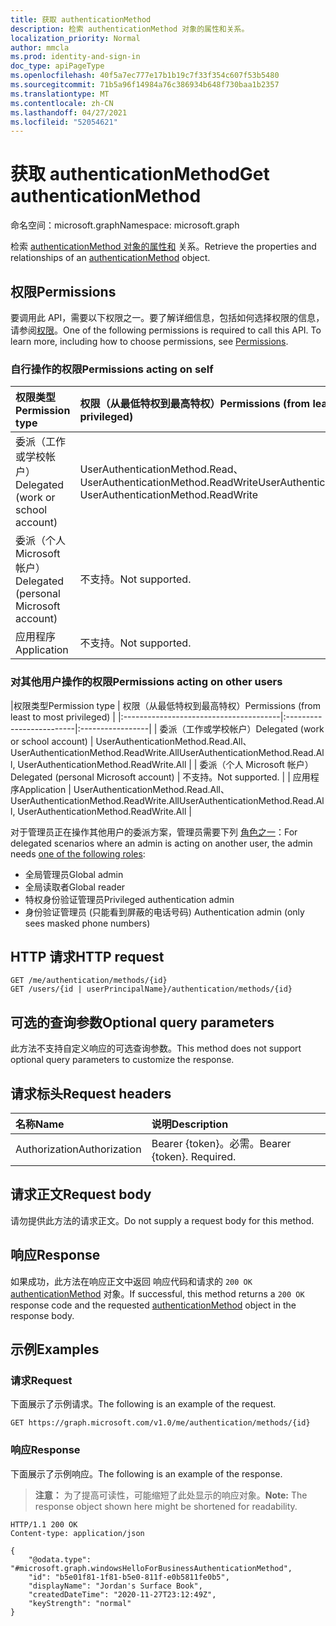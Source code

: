 ```yaml
---
title: 获取 authenticationMethod
description: 检索 authenticationMethod 对象的属性和关系。
localization_priority: Normal
author: mmcla
ms.prod: identity-and-sign-in
doc_type: apiPageType
ms.openlocfilehash: 40f5a7ec777e17b1b19c7f33f354c607f53b5480
ms.sourcegitcommit: 71b5a96f14984a76c386934b648f730baa1b2357
ms.translationtype: MT
ms.contentlocale: zh-CN
ms.lasthandoff: 04/27/2021
ms.locfileid: "52054621"
---
```

# <a name="get-authenticationmethod"></a><span data-ttu-id="28c91-103">获取 authenticationMethod</span><span class="sxs-lookup"><span data-stu-id="28c91-103">Get authenticationMethod</span></span>

<span data-ttu-id="28c91-104">命名空间：microsoft.graph</span><span class="sxs-lookup"><span data-stu-id="28c91-104">Namespace: microsoft.graph</span></span>

<span data-ttu-id="28c91-105">检索 [authenticationMethod 对象的属性和](../resources/authenticationmethod.md) 关系。</span><span class="sxs-lookup"><span data-stu-id="28c91-105">Retrieve the properties and relationships of an [authenticationMethod](../resources/authenticationmethod.md) object.</span></span>

## <a name="permissions"></a><span data-ttu-id="28c91-106">权限</span><span class="sxs-lookup"><span data-stu-id="28c91-106">Permissions</span></span>

<span data-ttu-id="28c91-p101">要调用此 API，需要以下权限之一。要了解详细信息，包括如何选择权限的信息，请参阅[权限](/graph/permissions-reference)。</span><span class="sxs-lookup"><span data-stu-id="28c91-p101">One of the following permissions is required to call this API. To learn more, including how to choose permissions, see [Permissions](/graph/permissions-reference).</span></span>

### <a name="permissions-acting-on-self"></a><span data-ttu-id="28c91-109">自行操作的权限</span><span class="sxs-lookup"><span data-stu-id="28c91-109">Permissions acting on self</span></span>

|<span data-ttu-id="28c91-110">权限类型</span><span class="sxs-lookup"><span data-stu-id="28c91-110">Permission type</span></span>      | <span data-ttu-id="28c91-111">权限（从最低特权到最高特权）</span><span class="sxs-lookup"><span data-stu-id="28c91-111">Permissions (from least to most privileged)</span></span>              |
|:---------------------------------------|:-------------------------|
| <span data-ttu-id="28c91-112">委派（工作或学校帐户）</span><span class="sxs-lookup"><span data-stu-id="28c91-112">Delegated (work or school account)</span></span>     | <span data-ttu-id="28c91-113">UserAuthenticationMethod.Read、UserAuthenticationMethod.ReadWrite</span><span class="sxs-lookup"><span data-stu-id="28c91-113">UserAuthenticationMethod.Read, UserAuthenticationMethod.ReadWrite</span></span> |
| <span data-ttu-id="28c91-114">委派（个人 Microsoft 帐户）</span><span class="sxs-lookup"><span data-stu-id="28c91-114">Delegated (personal Microsoft account)</span></span> | <span data-ttu-id="28c91-115">不支持。</span><span class="sxs-lookup"><span data-stu-id="28c91-115">Not supported.</span></span> |
| <span data-ttu-id="28c91-116">应用程序</span><span class="sxs-lookup"><span data-stu-id="28c91-116">Application</span></span>                            | <span data-ttu-id="28c91-117">不支持。</span><span class="sxs-lookup"><span data-stu-id="28c91-117">Not supported.</span></span> |

### <a name="permissions-acting-on-other-users"></a><span data-ttu-id="28c91-118">对其他用户操作的权限</span><span class="sxs-lookup"><span data-stu-id="28c91-118">Permissions acting on other users</span></span>

|<span data-ttu-id="28c91-119">权限类型</span><span class="sxs-lookup"><span data-stu-id="28c91-119">Permission type</span></span>      | <span data-ttu-id="28c91-120">权限（从最低特权到最高特权）</span><span class="sxs-lookup"><span data-stu-id="28c91-120">Permissions (from least to most privileged)</span></span>              |
|:---------------------------------------|:-------------------------|:-----------------|
| <span data-ttu-id="28c91-121">委派（工作或学校帐户）</span><span class="sxs-lookup"><span data-stu-id="28c91-121">Delegated (work or school account)</span></span>     | <span data-ttu-id="28c91-122">UserAuthenticationMethod.Read.All、UserAuthenticationMethod.ReadWrite.All</span><span class="sxs-lookup"><span data-stu-id="28c91-122">UserAuthenticationMethod.Read.All, UserAuthenticationMethod.ReadWrite.All</span></span> |
| <span data-ttu-id="28c91-123">委派（个人 Microsoft 帐户）</span><span class="sxs-lookup"><span data-stu-id="28c91-123">Delegated (personal Microsoft account)</span></span> | <span data-ttu-id="28c91-124">不支持。</span><span class="sxs-lookup"><span data-stu-id="28c91-124">Not supported.</span></span> |
| <span data-ttu-id="28c91-125">应用程序</span><span class="sxs-lookup"><span data-stu-id="28c91-125">Application</span></span>                            | <span data-ttu-id="28c91-126">UserAuthenticationMethod.Read.All、UserAuthenticationMethod.ReadWrite.All</span><span class="sxs-lookup"><span data-stu-id="28c91-126">UserAuthenticationMethod.Read.All, UserAuthenticationMethod.ReadWrite.All</span></span> |

<span data-ttu-id="28c91-127">对于管理员正在操作其他用户的委派方案，管理员需要下列 [角色之一](/azure/active-directory/users-groups-roles/directory-assign-admin-roles#available-roles)：</span><span class="sxs-lookup"><span data-stu-id="28c91-127">For delegated scenarios where an admin is acting on another user, the admin needs [one of the following roles](/azure/active-directory/users-groups-roles/directory-assign-admin-roles#available-roles):</span></span>
* <span data-ttu-id="28c91-128">全局管理员</span><span class="sxs-lookup"><span data-stu-id="28c91-128">Global admin</span></span>
* <span data-ttu-id="28c91-129">全局读取者</span><span class="sxs-lookup"><span data-stu-id="28c91-129">Global reader</span></span>
* <span data-ttu-id="28c91-130">特权身份验证管理员</span><span class="sxs-lookup"><span data-stu-id="28c91-130">Privileged authentication admin</span></span>
* <span data-ttu-id="28c91-131">身份验证管理员 (只能看到屏蔽的电话号码) </span><span class="sxs-lookup"><span data-stu-id="28c91-131">Authentication admin (only sees masked phone numbers)</span></span>

## <a name="http-request"></a><span data-ttu-id="28c91-132">HTTP 请求</span><span class="sxs-lookup"><span data-stu-id="28c91-132">HTTP request</span></span>

<!-- { "blockType": "ignored" } -->

```http
GET /me/authentication/methods/{id}
GET /users/{id | userPrincipalName}/authentication/methods/{id}
```

## <a name="optional-query-parameters"></a><span data-ttu-id="28c91-133">可选的查询参数</span><span class="sxs-lookup"><span data-stu-id="28c91-133">Optional query parameters</span></span>

<span data-ttu-id="28c91-134">此方法不支持自定义响应的可选查询参数。</span><span class="sxs-lookup"><span data-stu-id="28c91-134">This method does not support optional query parameters to customize the response.</span></span>

## <a name="request-headers"></a><span data-ttu-id="28c91-135">请求标头</span><span class="sxs-lookup"><span data-stu-id="28c91-135">Request headers</span></span>

| <span data-ttu-id="28c91-136">名称</span><span class="sxs-lookup"><span data-stu-id="28c91-136">Name</span></span>      |<span data-ttu-id="28c91-137">说明</span><span class="sxs-lookup"><span data-stu-id="28c91-137">Description</span></span>|
|:----------|:----------|
| <span data-ttu-id="28c91-138">Authorization</span><span class="sxs-lookup"><span data-stu-id="28c91-138">Authorization</span></span> | <span data-ttu-id="28c91-p102">Bearer {token}。必需。</span><span class="sxs-lookup"><span data-stu-id="28c91-p102">Bearer {token}. Required.</span></span> |

## <a name="request-body"></a><span data-ttu-id="28c91-141">请求正文</span><span class="sxs-lookup"><span data-stu-id="28c91-141">Request body</span></span>

<span data-ttu-id="28c91-142">请勿提供此方法的请求正文。</span><span class="sxs-lookup"><span data-stu-id="28c91-142">Do not supply a request body for this method.</span></span>

## <a name="response"></a><span data-ttu-id="28c91-143">响应</span><span class="sxs-lookup"><span data-stu-id="28c91-143">Response</span></span>

<span data-ttu-id="28c91-144">如果成功，此方法在响应正文中返回 响应代码和请求的 `200 OK` [authenticationMethod](../resources/authenticationmethod.md) 对象。</span><span class="sxs-lookup"><span data-stu-id="28c91-144">If successful, this method returns a `200 OK` response code and the requested [authenticationMethod](../resources/authenticationmethod.md) object in the response body.</span></span>

## <a name="examples"></a><span data-ttu-id="28c91-145">示例</span><span class="sxs-lookup"><span data-stu-id="28c91-145">Examples</span></span>

### <a name="request"></a><span data-ttu-id="28c91-146">请求</span><span class="sxs-lookup"><span data-stu-id="28c91-146">Request</span></span>

<span data-ttu-id="28c91-147">下面展示了示例请求。</span><span class="sxs-lookup"><span data-stu-id="28c91-147">The following is an example of the request.</span></span>


```msgraph-interactive
GET https://graph.microsoft.com/v1.0/me/authentication/methods/{id}
```

### <a name="response"></a><span data-ttu-id="28c91-148">响应</span><span class="sxs-lookup"><span data-stu-id="28c91-148">Response</span></span>

<span data-ttu-id="28c91-149">下面展示了示例响应。</span><span class="sxs-lookup"><span data-stu-id="28c91-149">The following is an example of the response.</span></span>

> <span data-ttu-id="28c91-150">**注意：** 为了提高可读性，可能缩短了此处显示的响应对象。</span><span class="sxs-lookup"><span data-stu-id="28c91-150">**Note:** The response object shown here might be shortened for readability.</span></span>

<!-- {
  "blockType": "response",
  "truncated": true,
  "@odata.type": "microsoft.graph.authenticationMethod"
} -->

```http
HTTP/1.1 200 OK
Content-type: application/json

{
    "@odata.type": "#microsoft.graph.windowsHelloForBusinessAuthenticationMethod",
    "id": "b5e01f81-1f81-b5e0-811f-e0b5811fe0b5",
    "displayName": "Jordan's Surface Book",
    "createdDateTime": "2020-11-27T23:12:49Z",
    "keyStrength": "normal"
}
```

<!-- uuid: 16cd6b66-4b1a-43a1-adaf-3a886856ed98
2019-02-04 14:57:30 UTC -->
<!-- {
  "type": "#page.annotation",
  "description": "Get authenticationMethod",
  "keywords": "",
  "section": "documentation",
  "tocPath": ""
}-->
